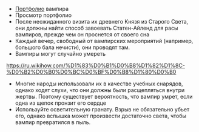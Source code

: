 - [Портфолио](https://www.youtube.com/shorts/Ty7j_v4t7ks) вампира
- Просмотр портфолио
- После неожиданного визита их древнего Князя из Старого Света, они должны найти способ завоевать Статен-Айленд для расы вампиров, прежде чем он проснется от своего сна
- Каждый вечер, свободный от вампирских мероприятий (например, большого бала нечисти), они проводят там.
- Вампиры могут случайно умереть


https://ru.wikihow.com/%D1%83%D0%B1%D0%B8%D1%82%D1%8C-%D0%B2%D0%B0%D0%BC%D0%BF%D0%B8%D1%80%D0%B0
- Многие народы использовали их в качестве учебных снарядов, однако ходят слухи, что они должны были расщепляться внутри жертвы. Поэтому существует вероятность, что вампир умрет, если одна из щепок пронзит его сердце
- Используйте осветительную гранату. Взрыв не обязательно убьет его, однако вспышка может произвести достаточно света, чтобы вампир превратился в пыль.
